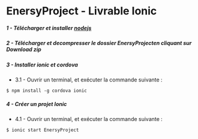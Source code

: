 # EnersyProject - Livrable Ionic

##### 1 - Télécharger et installer [nodejs](https://nodejs.org/ "NodeJs")

##### 2 - Télécharger et decompresser le dossier EnersyProjecten cliquant sur Download zip

##### 3 - Installer ionic et cordova
 * 3.1 - Ouvrir un terminal, et exécuter la commande suivante :
```
$ npm install -g cordova ionic
```

##### 4 - Créer un projet Ionic
 * 4.1 - Ouvrir un terminal, et exécuter la commande suivante :
```
$ ionic start EnersyProject
```

